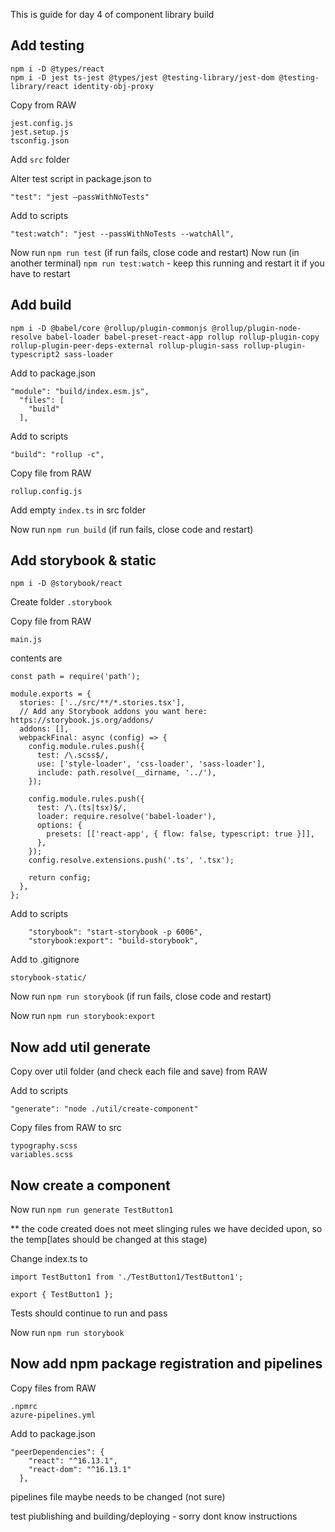 This is guide for day 4 of component library build 

## Add testing

```
npm i -D @types/react
npm i -D jest ts-jest @types/jest @testing-library/jest-dom @testing-library/react identity-obj-proxy
```

Copy from RAW

```
jest.config.js
jest.setup.js
tsconfig.json
```

Add `src` folder

Alter test script in package.json to 

```
"test": "jest —passWithNoTests"
```

Add to scripts 

```
"test:watch": "jest --passWithNoTests --watchAll",
```

Now run `npm run test` (if run fails, close code and restart)
Now run (in another terminal) `npm run test:watch` - keep this running and restart it if you have to restart 

## Add build

```
npm i -D @babel/core @rollup/plugin-commonjs @rollup/plugin-node-resolve babel-loader babel-preset-react-app rollup rollup-plugin-copy rollup-plugin-peer-deps-external rollup-plugin-sass rollup-plugin-typescript2 sass-loader
```

Add to package.json

```
"module": "build/index.esm.js",
  "files": [
    "build"
  ],
```

Add to scripts

```
"build": "rollup -c",
```

Copy file from RAW

```
rollup.config.js
```

Add empty `index.ts` in src folder

Now run `npm run build` (if run fails, close code and restart)

## Add storybook & static

```
npm i -D @storybook/react 
```

Create folder `.storybook`

Copy file from RAW

```
main.js
```

contents are

```
const path = require('path');

module.exports = {
  stories: ['../src/**/*.stories.tsx'],
  // Add any Storybook addons you want here: https://storybook.js.org/addons/
  addons: [],
  webpackFinal: async (config) => {
    config.module.rules.push({
      test: /\.scss$/,
      use: ['style-loader', 'css-loader', 'sass-loader'],
      include: path.resolve(__dirname, '../'),
    });

    config.module.rules.push({
      test: /\.(ts|tsx)$/,
      loader: require.resolve('babel-loader'),
      options: {
        presets: [['react-app', { flow: false, typescript: true }]],
      },
    });
    config.resolve.extensions.push('.ts', '.tsx');

    return config;
  },
};
```

Add to scripts

```
    "storybook": "start-storybook -p 6006",
    "storybook:export": "build-storybook",
```

Add to .gitignore

```
storybook-static/
```

Now run `npm run storybook` (if run fails, close code and restart)

Now run `npm run storybook:export`

## Now add util generate

Copy over util folder (and check each file and save) from RAW

Add to scripts

```
"generate": "node ./util/create-component"
```

Copy files from RAW to src

```
typography.scss
variables.scss
```

## Now create a component

Now run `npm run generate TestButton1`

** the code created does not meet slinging rules we have decided upon, so the temp[lates should be changed at this stage)

Change index.ts to

```
import TestButton1 from './TestButton1/TestButton1';

export { TestButton1 };
```

Tests should continue to run and pass

Now run `npm run storybook`

## Now add npm package registration and pipelines

Copy files from RAW

```
.npmrc
azure-pipelines.yml
```

Add to package.json

```
"peerDependencies": {
    "react": "^16.13.1",
    "react-dom": "^16.13.1"
  },
```

pipelines file maybe needs to be changed (not sure)

test piublishing and building/deploying - sorry dont know instructions
